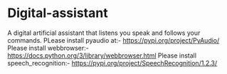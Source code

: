 # Digital-assistant
A digital artificial assistant that listens you speak and follows your commands.
PLease install pyaudio at:- https://pypi.org/project/PyAudio/
Please install webbrowser:- https://docs.python.org/3/library/webbrowser.html
Please install speech_recognition:- https://pypi.org/project/SpeechRecognition/1.2.3/
